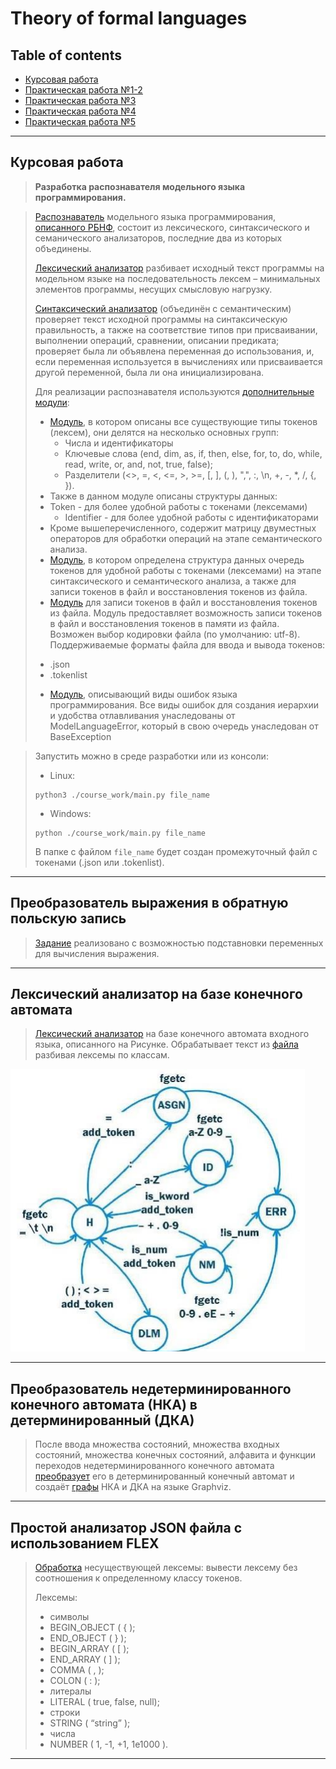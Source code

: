 # Theory of formal languages
## Table of contents
- [Курсовая работа](#курсовая-работа "Курсовая работа")
- [Практическая работа №1-2](#преобразователь-выражения-в-обратную-польскую-запись "преобразователь выражения в обратную польскую запись")
- [Практическая работа №3](#лексический-анализатор-на-базе-конечного-автомата "Лексический анализатор на базе конечного автомата")
- [Практическая работа №4](#преобразователь-недетерминированного-конечного-автомата-нка-в-детерминированный-дка "Преобразователь недетерминированного конечного автомата (НКА) в детерминированный (ДКА)")
- [Практическая работа №5](#простой-анализатор-json-файла-с-использованием-flex "Простой анализатор JSON файла с использованием FLEX")

---

## Курсовая работа
> **Разработка распознавателя модельного языка программирования.**

> [Распознаватель](course_work/main.py) модельного языка программирования, [описанного РБНФ](course_work/language_files/language_grammar.txt),
> состоит из лексического, синтаксического и семанического анализаторов, последние два из которых
> объединены.
> 
> [Лексический анализатор](course_work/tokenizer.py) разбивает исходный текст программы
> на модельном языке на последовательность лексем – минимальных элементов программы, несущих смысловую нагрузку.
> 
> [Синтаксический анализатор](course_work/parser.py) (объединён с семантическим) проверяет текст исходной программы на
> синтаксическую правильность, а также на соответствие типов при присваивании, выполнении операций, сравнении, описании
> предиката; проверяет была ли объявлена переменная до использования, и, если переменная используется в вычислениях или
> присваивается другой переменной, была ли она инициализирована.
> 
> Для реализации распознавателя используются [дополнительные модули](course_work/tools):
> - [Модуль](course_work/tools/structures.py), в котором описаны все существующие типы токенов
> (лексем), они делятся на несколько основных групп:
>   - Числа и идентификаторы
>   - Ключевые слова (end, dim, as, if, then, else, for, to, do, while, read, write, or, and, not, true, false);
>   - Разделители (<>, =, <, <=, \>, \>=, \[, ], (, ), ",", :, \n, +, -, *, /, {, }).
> - Также в данном модуле описаны структуры данных:
>  - Token - для более удобной работы с токенами (лексемами)
>    - Identifier - для более удобной работы с идентификаторами
> - Кроме вышеперечисленного, содержит матрицу двуместных операторов для обработки операций на этапе семантического анализа.
> - [Модуль](course_work/tools/tokenQueue.py), в котором определена структура данных очередь токенов для
> удобной работы с токенами (лексемами) на этапе синтаксического и семантического анализа, а также для записи токенов
> в файл и восстановления токенов из файла.
> - [Модуль](course_work/tools/file_methods.py) для записи токенов в файл и восстановления токенов из файла. Модуль
> предоставляет возможность записи токенов в файл и восстановления токенов в памяти из файла. Возможен выбор кодировки
> файла (по умолчанию: utf-8). Поддерживаемые форматы файла для ввода и вывода токенов:
>  * .json
>  * .tokenlist
> - [Модуль](course_work/tools/exceptions.py), описывающий виды ошибок языка программирования. Все виды ошибок
> для создания иерархии и удобства отлавливания унаследованы от ModelLanguageError, который в свою очередь
> унаследован от BaseException

> Запустить можно в среде разработки или из консоли:
> - Linux:
> ```commandline
> python3 ./course_work/main.py file_name
> ```
> - Windows:
> ```commandline
> python ./course_work/main.py file_name
> ```
> В папке с файлом ```file_name``` будет создан промежуточный файл с токенами (.json или .tokenlist).

---

## Преобразователь выражения в обратную польскую запись
> [Задание](1-2PR.py) реализовано с возможностью подставновки переменных для вычисления выражения.

---

## Лексический анализатор на базе конечного автомата
> [Лексический анализатор](3PR.py) на базе конечного автомата входного языка, 
> описанного на Рисунке. Обрабатывает текст из [файла](files/test.txt) разбивая
> лексемы по классам.

![machine](files/img.git.png)

---

## Преобразователь недетерминированного конечного автомата (НКА) в детерминированный (ДКА)
> После ввода множества состояний, множества входных состояний,
> множества конечных состояний, алфавита и функции переходов
> недетерминированного конечного автомата [преобразует](4PR.py) его в детерминированный
> конечный автомат и создаёт [графы](files/dependency_graphs) НКА и ДКА на языке Graphviz.

---

## Простой анализатор JSON файла с использованием FLEX
> [Обработка](5PR) несуществующей лексемы: вывести лексему без соотношения
> к определенному классу токенов. 
>
> Лексемы:
> * символы
>  * BEGIN_OBJECT ( { ); 
>  * END_OBJECT ( } ); 
>  * BEGIN_ARRAY ( [ ); 
>  * END_ARRAY ( ] ); 
>  * COMMA ( , ); 
>  * COLON ( : ); 
> * литералы 
>  * LITERAL ( true, false, null); 
> * строки 
>  * STRING ( “string” ); 
> * числа 
>  * NUMBER ( 1, -1, +1, 1e1000 ).

---
